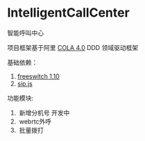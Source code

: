 # IntelligentCallCenter
智能呼叫中心

项目框架基于阿里 [COLA 4.0](https://github.com/alibaba/COLA) DDD 领域驱动框架

基础依赖：

1. [freeswitch 1.10](https://github.com/PerkinsZhu/freeswitch.git)
2. [sip.js](https://github.com/onsip/SIP.js.git)

功能模块:

1. ​		新增分机号	开发中
2. ​		webrtc外呼
3. ​		批量拨打